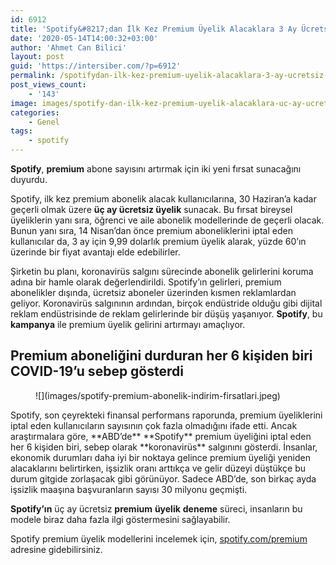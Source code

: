 ```yaml
---
id: 6912
title: 'Spotify&#8217;dan İlk Kez Premium Üyelik Alacaklara 3 Ay Ücretsiz Deneme'
date: '2020-05-14T14:00:32+03:00'
author: 'Ahmet Can Bilici'
layout: post
guid: 'https://intersiber.com/?p=6912'
permalink: /spotifydan-ilk-kez-premium-uyelik-alacaklara-3-ay-ucretsiz-deneme/
post_views_count:
    - '143'
image: images/spotify-dan-ilk-kez-premium-uyelik-alacaklara-uc-ay-ucretsiz-deneme.jpeg
categories:
    - Genel
tags:
    - spotify
---
```


**Spotify**, **premium** abone sayısını artırmak için iki yeni fırsat sunacağını duyurdu.

Spotify, ilk kez premium abonelik alacak kullanıcılarına, 30 Haziran’a kadar geçerli olmak üzere **üç ay ücretsiz üyelik** sunacak. Bu fırsat bireysel üyeliklerin yanı sıra, öğrenci ve aile abonelik modellerinde de geçerli olacak. Bunun yanı sıra, 14 Nisan’dan önce premium aboneliklerini iptal eden kullanıcılar da, 3 ay için 9,99 dolarlık premium üyelik alarak, yüzde 60’ın üzerinde bir fiyat avantajı elde edebilirler.

Şirketin bu planı, koronavirüs salgını sürecinde abonelik gelirlerini koruma adına bir hamle olarak değerlendirildi. Spotify’ın gelirleri, premium abonelikler dışında, ücretsiz aboneler üzerinden kısmen reklamlardan geliyor. Koronavirüs salgınının ardından, birçok endüstride olduğu gibi dijital reklam endüstrisinde de reklam gelirlerinde bir düşüş yaşanıyor. **Spotify**, bu **kampanya** ile premium üyelik gelirini artırmayı amaçlıyor.

## Premium aboneliğini durduran her 6 kişiden biri COVID-19’u sebep gösterdi

<figure class="wp-block-image size-large">![](images/spotify-premium-abonelik-indirim-firsatlari.jpeg)</figure>Spotify, son çeyrekteki finansal performans raporunda, premium üyeliklerini iptal eden kullanıcıların sayısının çok fazla olmadığını ifade etti. Ancak araştırmalara göre, **ABD’de** **Spotify** premium üyeliğini iptal eden her 6 kişiden biri, sebep olarak **koronavirüs** salgınını gösterdi. İnsanlar, ekonomik durumları daha iyi bir noktaya gelince premium üyeliği yeniden alacaklarını belirtirken, işsizlik oranı arttıkça ve gelir düzeyi düştükçe bu durum gitgide zorlaşacak gibi görünüyor. Sadece ABD’de, son birkaç ayda işsizlik maaşına başvuranların sayısı 30 milyonu geçmişti.

**Spotify’ın** üç ay ücretsiz **premium** **üyelik** **deneme** süreci, insanların bu modele biraz daha fazla ilgi göstermesini sağlayabilir.

Spotify premium üyelik modellerini incelemek için, [spotify.com/premium](http://spotify.com/premium) adresine gidebilirsiniz.